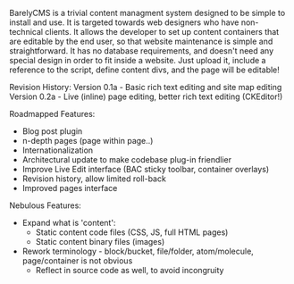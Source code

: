 BarelyCMS is a trivial content managment system designed to be simple to install and use. It is targeted towards web designers who have non-technical clients. 
It allows the developer to set up content containers that are editable by the end user, so that website maintenance is simple and straightforward. It has no database
requirements, and doesn't need any special design in order to fit inside a website. Just upload it, include a reference to the script, define content divs, and the page will be 
editable!

Revision History:
Version 0.1a - Basic rich text editing and site map editing
Version 0.2a - Live (inline) page editing, better rich text editing (CKEditor!)

Roadmapped Features:
- Blog post plugin
- n-depth pages (page within page..)
- Internationalization
- Architectural update to make codebase plug-in friendlier
- Improve Live Edit interface (BAC sticky toolbar, container overlays)
- Revision history, allow limited roll-back
- Improved pages interface

Nebulous Features:
- Expand what is 'content':
	- Static content code files (CSS, JS, full HTML pages)
	- Static content binary files (images)
- Rework terminology - block/bucket, file/folder, atom/molecule, page/container is not obvious
	- Reflect in source code as well, to avoid incongruity

